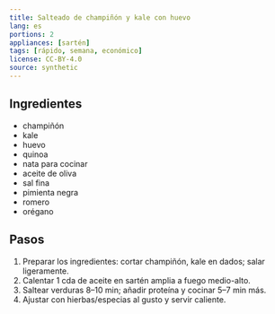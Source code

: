 ```yaml
---
title: Salteado de champiñón y kale con huevo
lang: es
portions: 2
appliances: [sartén]
tags: [rápido, semana, económico]
license: CC-BY-4.0
source: synthetic
---
```

## Ingredientes
- champiñón
- kale
- huevo
- quinoa
- nata para cocinar
- aceite de oliva
- sal fina
- pimienta negra
- romero
- orégano

## Pasos
1. Preparar los ingredientes: cortar champiñón, kale en dados; salar ligeramente.
2. Calentar 1 cda de aceite en sartén amplia a fuego medio-alto.
3. Saltear verduras 8–10 min; añadir proteína y cocinar 5–7 min más.
4. Ajustar con hierbas/especias al gusto y servir caliente.
